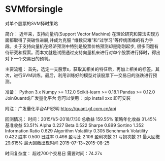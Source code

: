 # SVMforsingle

对单个股票的SVM择时策略

简介： 近年来，支持向量机(Support Vector Machine) 在理论研究和算法实现方面都取得了突破性进展,并成为克服 “维数灾难”和“过学习”等传统困难的有力手段。关于支持向量机在经济预测中特别是股票价格预测却是刚刚起步, 很多问题有待研究和探索。而本文就是试图通过支持向量机来进行对单个股票进行择时，得出对下一个交易日的预判。

主要流程： 首先，选定一支股票s，获取其相关的特征后，再加上相关的标签。其次，进行SVM训练。最后，利用训练好的模型对该股票下一交易日的涨跌进行预测。

准备： Python 3.x Numpy >= 1.12.0 Scikit-learn >= 0.18.1 Pandas >= 0.12.0 JoinQuant或广发量化平台 您可以使用： pip install xxx 即可安装

附注：广发量化平台API说明 https://quant.gf.com.cn/api

回测情况： 时间：2015/1/5-2018/7/30 
总收益	159.55%
策略年化收益	31.45%
基准收益	53.51%
Alpha	0.227
Beta	0.522
Sharpe	0.899
Sortino	1.352
Information Ratio	0.629
Algorithm Volatility	0.305
Benchmark Volatility	0.422
胜率	0.500
日胜率	0.498
盈亏比	2.106
盈利次数	21
亏损次数	21
最大回撤	29.615%
最大回撤出现时间	2015-07-13~2015-08-25


时间复杂度： 超过700个交易日 需要时间：74.27s
